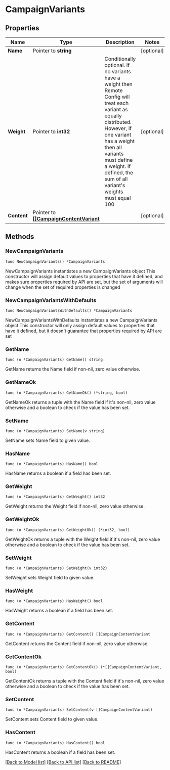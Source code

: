 # CampaignVariants

## Properties

Name | Type | Description | Notes
------------ | ------------- | ------------- | -------------
**Name** | Pointer to **string** |  | [optional] 
**Weight** | Pointer to **int32** | Conditionally optional. If no variants have a weight then Remote Config will treat each variant as equally distributed. However, if one variant has a weight then all variants must define a weight.  If defined, the sum of all variant&#39;s weights must equal 100  | [optional] 
**Content** | Pointer to [**[]CampaignContentVariant**](CampaignContentVariant.md) |  | [optional] 

## Methods

### NewCampaignVariants

`func NewCampaignVariants() *CampaignVariants`

NewCampaignVariants instantiates a new CampaignVariants object
This constructor will assign default values to properties that have it defined,
and makes sure properties required by API are set, but the set of arguments
will change when the set of required properties is changed

### NewCampaignVariantsWithDefaults

`func NewCampaignVariantsWithDefaults() *CampaignVariants`

NewCampaignVariantsWithDefaults instantiates a new CampaignVariants object
This constructor will only assign default values to properties that have it defined,
but it doesn't guarantee that properties required by API are set

### GetName

`func (o *CampaignVariants) GetName() string`

GetName returns the Name field if non-nil, zero value otherwise.

### GetNameOk

`func (o *CampaignVariants) GetNameOk() (*string, bool)`

GetNameOk returns a tuple with the Name field if it's non-nil, zero value otherwise
and a boolean to check if the value has been set.

### SetName

`func (o *CampaignVariants) SetName(v string)`

SetName sets Name field to given value.

### HasName

`func (o *CampaignVariants) HasName() bool`

HasName returns a boolean if a field has been set.

### GetWeight

`func (o *CampaignVariants) GetWeight() int32`

GetWeight returns the Weight field if non-nil, zero value otherwise.

### GetWeightOk

`func (o *CampaignVariants) GetWeightOk() (*int32, bool)`

GetWeightOk returns a tuple with the Weight field if it's non-nil, zero value otherwise
and a boolean to check if the value has been set.

### SetWeight

`func (o *CampaignVariants) SetWeight(v int32)`

SetWeight sets Weight field to given value.

### HasWeight

`func (o *CampaignVariants) HasWeight() bool`

HasWeight returns a boolean if a field has been set.

### GetContent

`func (o *CampaignVariants) GetContent() []CampaignContentVariant`

GetContent returns the Content field if non-nil, zero value otherwise.

### GetContentOk

`func (o *CampaignVariants) GetContentOk() (*[]CampaignContentVariant, bool)`

GetContentOk returns a tuple with the Content field if it's non-nil, zero value otherwise
and a boolean to check if the value has been set.

### SetContent

`func (o *CampaignVariants) SetContent(v []CampaignContentVariant)`

SetContent sets Content field to given value.

### HasContent

`func (o *CampaignVariants) HasContent() bool`

HasContent returns a boolean if a field has been set.


[[Back to Model list]](../README.md#documentation-for-models) [[Back to API list]](../README.md#documentation-for-api-endpoints) [[Back to README]](../README.md)


